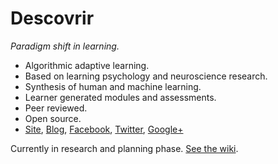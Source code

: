 # Descovrir
_Paradigm shift in learning._

- Algorithmic adaptive learning.
- Based on learning psychology and neuroscience research.
- Synthesis of human and machine learning.
- Learner generated modules and assessments.
- Peer reviewed.
- Open source.
- [Site], [Blog], [Facebook], [Twitter], [Google+]

[Site]: http://descovrir.org
[Blog]: http://descovrirorg.wordpress.com/
[Facebook]: http://facebook.com/descovrir
[Twitter]: http://twitter.com/descovrirorg
[Google+]: https://plus.google.com/u/102422704401628739470/102422704401628739470

Currently in research and planning phase. [See the wiki](https://github.com/heiskr/Descovrir/wiki).
